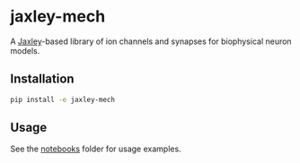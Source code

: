 # jaxley-mech

A [Jaxley](https://github.com/mackelab/jaxley)-based library of ion channels and synapses for biophysical neuron models.

## Installation

```bash
pip install -e jaxley-mech
```

## Usage

See the [notebooks](notebooks) folder for usage examples.
